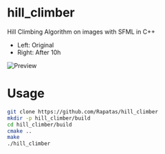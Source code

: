 # hill_climber
Hill Climbing Algorithm on images with SFML in C++

- Left: Original
- Right: After 10h

![Preview](https://i.imgur.com/6M5fycb.png "Rubik's")

# Usage
```bash
git clone https://github.com/Rapatas/hill_climber
mkdir -p hill_climber/build
cd hill_climber/build
cmake ..
make
./hill_climber
```
